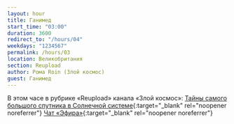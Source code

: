 ```yaml
---
layout: hour
title: Ганимед
start_time: "03:00"
duration: 3600
redirect_to: "/hours/04"
weekdays: "1234567"
permalink: /hours/03
location: Великобритания
section: Reupload
author: Рома Roin (Злой космос)
guest: Ганимед   
---
```


В этом часе в рубрике «Reupload» канала «Злой космос»: [Тайны самого большого спутника в Солнечной системе](https://www.youtube.com/watch?v=at5PuMAfJxo&t=14s){:target="_blank" rel="noopener noreferrer"} [Чат «Эфира»](https://t.me/+nk0UKze8dEczZDAy){:target="_blank" rel="noopener noreferrer"}
